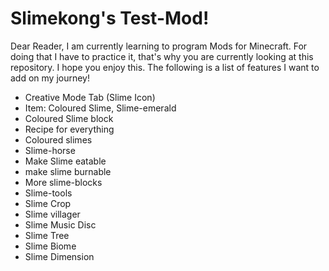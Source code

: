 <h1>Slimekong's Test-Mod!</h1>
<p>Dear Reader, I am currently learning to program Mods for Minecraft. For doing that I have to practice it, that's why you are currently looking at this repository. I hope you enjoy this. The following is a list of features I want to add on my journey!</p>
<ul>
<li>Creative Mode Tab (Slime Icon)</li>
<li>Item: Coloured Slime, Slime-emerald</li>
<li>Coloured Slime block</li>
<li>Recipe for everything</li>
<li>Coloured slimes</li>
<li>Slime-horse</li>
<li>Make Slime eatable</li>
<li>make slime burnable</li>
<li>More slime-blocks</li>
<li>Slime-tools</li>
<li>Slime Crop</li>
<li>Slime villager</li>
<li>Slime Music Disc</li>
<li>Slime Tree</li>
<li>Slime Biome</li>
<li>Slime Dimension</li>
</ul>